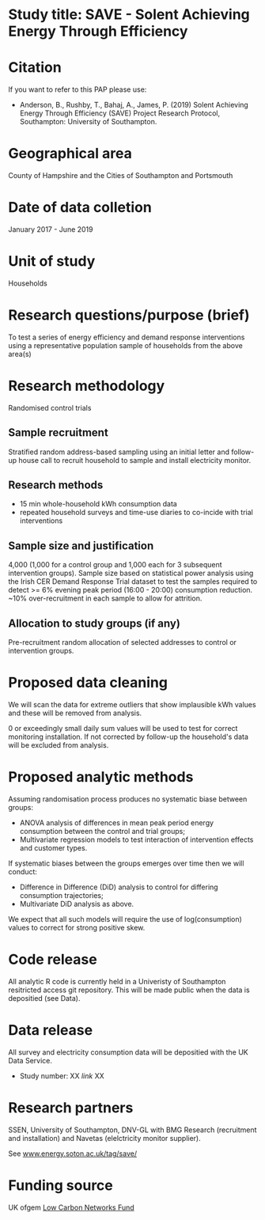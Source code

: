 # Study title: SAVE - Solent Achieving Energy Through Efficiency

# Citation

If you want to refer to this PAP please use:

 * Anderson, B., Rushby, T., Bahaj, A., James, P. (2019) Solent Achieving Energy Through Efficiency (SAVE) Project Research Protocol, Southampton: University of Southampton.

# Geographical area
County of Hampshire and the Cities of Southampton and Portsmouth

# Date of data colletion
January 2017 - June 2019

# Unit of study
Households

# Research questions/purpose (brief)
To test a series of energy efficiency and demand response interventions using a representative population sample of households from the above area(s)

# Research methodology
Randomised control trials

## Sample recruitment
Stratified random address-based sampling using an initial letter and follow-up house call to recruit household to sample and install electricity monitor.

## Research methods
 * 15 min whole-household kWh consumption data
 * repeated household surveys and time-use diaries to co-incide with trial interventions

## Sample size and justification
4,000 (1,000 for a control group and 1,000 each for 3 subsequent intervention groups). Sample size based on statistical power analysis using the Irish CER Demand Response Trial dataset to test the samples required to detect >= 6% evening peak period (16:00 - 20:00) consumption reduction. ~10% over-recruitment in each sample to allow for attrition.

## Allocation to study groups (if any)
Pre-recruitment random allocation of selected addresses to control or intervention groups.

# Proposed data cleaning

We will scan the data for extreme outliers that show implausible kWh values and these will be removed from analysis. 

0 or exceedingly small daily sum values will be used to test for correct monitoring installation. If not corrected by follow-up the household's data will be excluded from analysis.

# Proposed analytic methods

Assuming randomisation process produces no systematic biase between groups:

 * ANOVA analysis of differences in mean peak period energy consumption between the control and trial groups;
 * Multivariate regression models to test interaction of intervention effects and customer types.
 
If systematic biases between the groups emerges over time then we will conduct:

 * Difference in Difference (DiD) analysis to control for differing consumption trajectories;
 * Multivariate DiD analysis as above.
 
We expect that all such models will require the use of log(consumption) values to correct for strong positive skew.
 
# Code release
All analytic R code is currently held in a Univeristy of Southampton resitricted access git repository. This will be made public when the data is depositied (see Data).

# Data release
All survey and electricity consumption data will be depositied with the UK Data Service.

 * Study number: XX _link_ XX

# Research partners
SSEN, University of Southampton, DNV-GL with BMG Research (recruitment and installation) and Navetas (elelctricity monitor supplier).

See www.energy.soton.ac.uk/tag/save/

# Funding source
UK ofgem [Low Carbon Networks Fund](https://www.ofgem.gov.uk/publications-and-updates/low-carbon-networks-fund-submission-southern-electric-power-distribution-%E2%80%93-solent-achieving-value-efficiency)